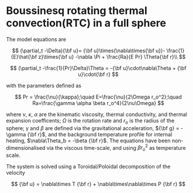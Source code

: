 # Boussinesq rotating thermal convection(RTC) in a full sphere

The model equations are

$$
(\partial_t -\Delta){\bf u}= {\bf u}\times(\nabla\times{\bf u})- \frac{1}{E}\hat{\bf z}\times{\bf u}  -\nabla \Pi + \frac{Ra}{E Pr} \Theta{\bf r}\\
$$

$$
(\partial_t -\frac{1}{Pr}\Delta)\Theta = -{\bf u}\cdot\nabla\Theta + {\bf u}\cdot{\bf r}
$$

with the parameters defined as

$$
Pr = \frac{\nu}{\kappa};\quad E=\frac{\nu}{2\Omega r_o^2};\quad Ra=\frac{\gamma \alpha \beta r_o^4}{2\nu\Omega}
$$

where $\nu$, $\kappa$, $\alpha$ are the kinematic viscosity, thermal conductivity, and thermal expansion coefficents; $\Omega$ is the rotation rate and $r_o$ is the radius of the sphere; $\gamma$ and $\beta$ are defined via the gravitational acceleration, ${\bf g} = -\gamma {\bf r}$, and the background temperature profile for internal heating, $\nabla\Theta_b = -\beta {\bf r}$. The equations have been non-dimensionalised via the viscous time-scale, and using $\beta r_o^2$ as temperature scale.


The system is solved using a Toroidal/Poloidal decomposition of the velocity

$$
{\bf u} = \nabla\times T {\bf r} + \nabla\times\nabla\times P {\bf r} 
$$
